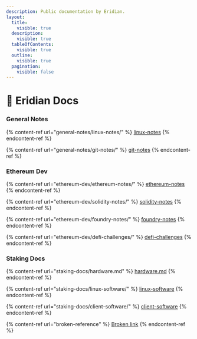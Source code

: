 ```yaml
---
description: Public documentation by Eridian.
layout:
  title:
    visible: true
  description:
    visible: true
  tableOfContents:
    visible: true
  outline:
    visible: true
  pagination:
    visible: false
---
```


# 📖 Eridian Docs

### General Notes

{% content-ref url="general-notes/linux-notes/" %}
[linux-notes](general-notes/linux-notes/)
{% endcontent-ref %}

{% content-ref url="general-notes/git-notes/" %}
[git-notes](general-notes/git-notes/)
{% endcontent-ref %}

### Ethereum Dev

{% content-ref url="ethereum-dev/ethereum-notes/" %}
[ethereum-notes](ethereum-dev/ethereum-notes/)
{% endcontent-ref %}

{% content-ref url="ethereum-dev/solidity-notes/" %}
[solidity-notes](ethereum-dev/solidity-notes/)
{% endcontent-ref %}

{% content-ref url="ethereum-dev/foundry-notes/" %}
[foundry-notes](ethereum-dev/foundry-notes/)
{% endcontent-ref %}

{% content-ref url="ethereum-dev/defi-challenges/" %}
[defi-challenges](ethereum-dev/defi-challenges/)
{% endcontent-ref %}

### Staking Docs

{% content-ref url="staking-docs/hardware.md" %}
[hardware.md](staking-docs/hardware.md)
{% endcontent-ref %}

{% content-ref url="staking-docs/linux-software/" %}
[linux-software](staking-docs/linux-software/)
{% endcontent-ref %}

{% content-ref url="staking-docs/client-software/" %}
[client-software](staking-docs/client-software/)
{% endcontent-ref %}

{% content-ref url="broken-reference" %}
[Broken link](broken-reference)
{% endcontent-ref %}
